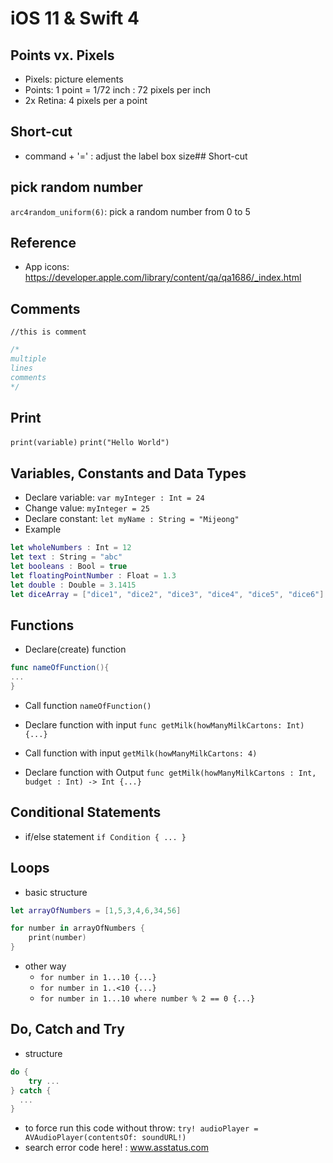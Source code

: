 # iOS 11 & Swift 4

## Points vx. Pixels
- Pixels: picture elements 
- Points: 1 point = 1/72 inch
	: 72 pixels per inch 
- 2x Retina: 4 pixels per a point

## Short-cut
- command + '=' : adjust the label box size## Short-cut

## pick random number
`arc4random_uniform(6)`: pick a random number from 0 to 5

## Reference
- App icons: https://developer.apple.com/library/content/qa/qa1686/_index.html

## Comments
`//this is comment`
````swift
/*
multiple 
lines 
comments
*/
````

## Print
`print(variable)`
`print("Hello World")`

## Variables, Constants and Data Types
- Declare variable: `var myInteger : Int = 24`
- Change value: `myInteger = 25`
- Declare constant: `let myName : String = "Mijeong"`
- Example
````swift
let wholeNumbers : Int = 12
let text : String = "abc"
let booleans : Bool = true
let floatingPointNumber : Float = 1.3
let double : Double = 3.1415
let diceArray = ["dice1", "dice2", "dice3", "dice4", "dice5", "dice6"]
````

## Functions 
- Declare(create) function 
````swift
func nameOfFunction(){
...
}
````
- Call function
`nameOfFunction()`

- Declare function with input 
`func getMilk(howManyMilkCartons: Int){...}`

- Call function with input 
`getMilk(howManyMilkCartons: 4)`

- Declare function with Output 
`func getMilk(howManyMilkCartons : Int, budget : Int) -> Int {...}`


## Conditional Statements 
- if/else statement
`if Condition { ... }`

## Loops 
- basic structure
````swift
let arrayOfNumbers = [1,5,3,4,6,34,56]

for number in arrayOfNumbers {
    print(number)
}
````
- other way
  + `for number in 1...10 {...}`
  + `for number in 1..<10 {...}`
  + `for number in 1...10 where number % 2 == 0 {...}`


## Do, Catch and Try
- structure 
````swift 
do {
	try ...
} catch {
  ...
}
````
- to force run this code without throw: `try! audioPlayer = AVAudioPlayer(contentsOf: soundURL!)`
- search error code here! : www.asstatus.com
 
